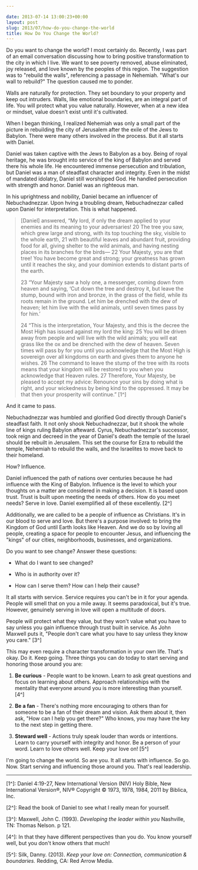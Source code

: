 ```yaml
---

date: 2013-07-14 13:00:23+00:00
layout: post
slug: 2013/07/how-do-you-change-the-world
title: How Do You Change the World?
---
```


Do you want to change the world? I most certainly do.
Recently, I was part of an email conversation discussing how to bring positive transformation to the city in which I live. We want to see poverty removed, abuse eliminated, joy released, and love known by the peoples of this region. The suggestion was to "rebuild the walls", referencing a passage in Nehemiah. "What's our wall to rebuild?" The question caused me to ponder.




Walls are naturally for protection. They set boundary to your property and keep out intruders. Walls, like emotional boundaries, are an integral part of life. You will protect what you value naturally. However, when at a new idea or mindset, value doesn't exist until it's cultivated.




When I began thinking, I realized Nehemiah was only a small part of the picture in rebuilding the city of Jerusalem after the exile of the Jews to Babylon. There were many others involved in the process. But it all starts with Daniel.




Daniel was taken captive with the Jews to Babylon as a boy. Being of royal heritage, he was brought into service of the king of Babylon and served there his whole life. He encountered immense persecution and tribulation, but Daniel was a man of steadfast character and integrity. Even in the midst of mandated idolatry, Daniel still worshipped God. He handled persecution with strength and honor. Daniel was an righteous man.




In his uprightness and nobility, Daniel became an influencer of Nebuchadnezzar. Upon hving a troubling dream, Nebuchadnezzar called upon Daniel for interpretation. This is what happened.





>  [Daniel] answered, “My lord, if only the dream applied to your enemies and its meaning to your adversaries! 20 The tree you saw, which grew large and strong, with its top touching the sky, visible to the whole earth, 21 with beautiful leaves and abundant fruit, providing food for all, giving shelter to the wild animals, and having nesting places in its branches for the birds— 22 Your Majesty, you are that tree! You have become great and strong; your greatness has grown until it reaches the sky, and your dominion extends to distant parts of the earth.
>
>  23 “Your Majesty saw a holy one, a messenger, coming down from heaven and saying, ‘Cut down the tree and destroy it, but leave the stump, bound with iron and bronze, in the grass of the field, while its roots remain in the ground. Let him be drenched with the dew of heaven; let him live with the wild animals, until seven times pass by for him.’
>  
>  24 “This is the interpretation, Your Majesty, and this is the decree the Most High has issued against my lord the king: 25 You will be driven away from people and will live with the wild animals; you will eat grass like the ox and be drenched with the dew of heaven. Seven times will pass by for you until you acknowledge that the Most High is sovereign over all kingdoms on earth and gives them to anyone he wishes. 26 The command to leave the stump of the tree with its roots means that your kingdom will be restored to you when you acknowledge that Heaven rules. 27 Therefore, Your Majesty, be pleased to accept my advice: Renounce your sins by doing what is right, and your wickedness by being kind to the oppressed. It may be that then your prosperity will continue.” [1^]





And it came to pass.




Nebuchadnezzar was humbled and glorified God directly through Daniel's steadfast faith. It not only shook Nebuchadnezzar, but it shook the whole line of kings ruling Babylon afteward. Cyrus, Nebuchadnezzar's successor, took reign and decreed in the year of Daniel's death the temple of the Israel should be rebuilt in Jerusalem. This set the course for Ezra to rebuild the temple, Nehemiah to rebuild the walls, and the Israelites to move back to their homeland.




How? Influence.




Daniel influenced the path of nations over centuries because he had influence with the King of Babylon. Influence is the level to which your thoughts on a matter are considered in making a decision. It is based upon trust. Trust is built upon meeting the needs of others. How do you meet needs? Serve in love. Daniel exemplified all of these excellently. [2^]




Additionally, we are called to be a people of influence as Christians. It's in our blood to serve and love. But there's a purpose involved: to bring the Kingdom of God until Earth looks like Heaven. And we do so by loving all people, creating a space for people to encounter Jesus, and influencing the "kings" of our cities, neighborhoods, businesses, and organizations.




Do you want to see change? Answer these questions:






  * What do I want to see changed?


  * Who is in authority over it?


  * How can I serve them? How can I help their cause?




It all starts with service. Service requires you can't be in it for your agenda. People will smell that on you a mile away. It seems paradoxical, but it's true. However, genuinely serving in love will open a multitude of doors.




People will protect what they value, but they won't value what you have to say unless you gain influence through trust built in service. As John Maxwell puts it, "People don't care what you have to say unless they know you care." [3^]




This may even require a character transformation in your own life. That's okay. Do it. Keep going. Three things you can do today to start serving and honoring those around you are:






  1. **Be curious** - People want to be known. Learn to ask great questions and focus on learning about others. Approach relationships with the mentality that everyone around you is more interesting than yourself. [4^]


  2. **Be a fan** - There's nothing more encouraging to others than for someone to be a fan of their dream and vision. Ask them about it, then ask, "How can I help you get there?" Who knows, you may have the key to the next step in getting there.


  3. **Steward well** - Actions truly speak louder than words or intentions. Learn to carry yourself with integrity and honor. Be a person of your word. Learn to love others well. Keep your love on! [5^]




I'm going to change the world. So are you. It all starts with influence. So go. Now. Start serving and influencing those around you. That's real leadership.







* * *






  [1^]: Daniel 4:19-27, New International Version (NIV) Holy Bible, New International Version®, NIV® Copyright © 1973, 1978, 1984, 2011 by Biblica, Inc.



  [2^]: Read the book of Daniel to see what I really mean for yourself.



  [3^]: Maxwell, John C. (1993). _Developing the leader within you_ Nashville, TN: Thomas Nelson. p 121.



  [4^]: In that they have different perspectives than you do. You know yourself well, but you don't know others that much!


  [5^]: Silk, Danny. (2013). _Keep your love on: Connection, communication & boundaries._ Redding, CA: Red Arrow Media.
